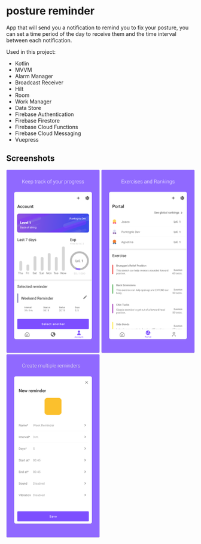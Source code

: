 # posture reminder
App that will send you a notification to remind you to fix your posture, you can set a time period of the day to receive them and the time interval between each notification.

Used in this project:</br>
  * Kotlin
  * MVVM
  * Alarm Manager
  * Broadcast Receiver
  * Hilt
  * Room
  * Work Manager
  * Data Store
  * Firebase Authentication
  * Firebase Firestore
  * Firebase Cloud Functions
  * Firebase Cloud Messaging
  * Vuepress

## Screenshots
<img src="https://github.com/puntogris/posture-reminder/blob/main/screenshots/1.png" width=250> <img src="https://github.com/puntogris/posture-reminder/blob/main/screenshots/2.png" width=250><img src="https://github.com/puntogris/posture-reminder/blob/main/screenshots/3.png" width=250>

